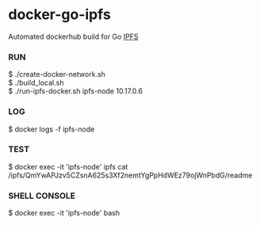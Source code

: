 # docker-go-ipfs
Automated dockerhub build for Go [IPFS](http://ipfs.io)

### RUN
$ ./create-docker-network.sh <br>
$ ./build_local.sh <br>
$ ./run-ipfs-docker.sh ipfs-node 10.17.0.6<br>

### LOG
$ docker logs -f ipfs-node  

### TEST
$ docker exec -it 'ipfs-node' ipfs cat /ipfs/QmYwAPJzv5CZsnA625s3Xf2nemtYgPpHdWEz79ojWnPbdG/readme

### SHELL CONSOLE
$ docker exec -it 'ipfs-node' bash
